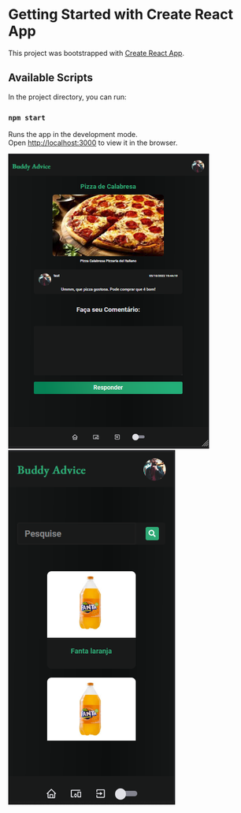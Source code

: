 # Getting Started with Create React App

This project was bootstrapped with [Create React App](https://github.com/facebook/create-react-app).

## Available Scripts

In the project directory, you can run:

### `npm start`

Runs the app in the development mode.\
Open [http://localhost:3000](http://localhost:3000) to view it in the browser.

![alt text](https://github.com/eduardoyanoliveira/buddy_advice_web/blob/master/project_images/tablet.png) ![alt text](https://github.com/eduardoyanoliveira/buddy_advice_web/blob/master/project_images/Home_mobile.png)
